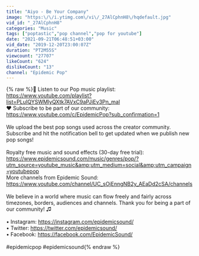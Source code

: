 ```yaml
---
title: "Aiyo - Be Your Company"
image: "https:\/\/i.ytimg.com\/vi\/_27AlCphnH8\/hqdefault.jpg"
vid_id: "_27AlCphnH8"
categories: "Music"
tags: ["poptastic","pop channel","pop for youtube"]
date: "2021-09-21T06:48:51+03:00"
vid_date: "2019-12-20T23:00:07Z"
duration: "PT2M55S"
viewcount: "27707"
likeCount: "624"
dislikeCount: "13"
channel: "Epidemic Pop"
---
```

{% raw %}🎵  Listen to our Pop music playlist: <a rel="nofollow" target="blank" href="https://www.youtube.com/playlist?list=PLuIQYSWMlyQXtk7AVxC9aPJiEv3Pn_mal">https://www.youtube.com/playlist?list=PLuIQYSWMlyQXtk7AVxC9aPJiEv3Pn_mal</a><br />❤️  Subscribe to be part of our community: <a rel="nofollow" target="blank" href="https://www.youtube.com/c/EpidemicPop?sub_confirmation=1">https://www.youtube.com/c/EpidemicPop?sub_confirmation=1</a><br /><br />We upload the best pop songs used across the creator community. Subscribe and hit the notification bell to get updated when we publish new pop songs!<br /><br />Royalty free music and sound effects (30-day free trial): <a rel="nofollow" target="blank" href="https://www.epidemicsound.com/music/genres/pop/?utm_source=youtube_music&amp;utm_medium=social&amp;utm_campaign=youtubepop">https://www.epidemicsound.com/music/genres/pop/?utm_source=youtube_music&amp;utm_medium=social&amp;utm_campaign=youtubepop</a><br />More channels from Epidemic Sound: <a rel="nofollow" target="blank" href="https://www.youtube.com/channel/UC_sOjEnngNB2y_AEaDd2cSA/channels">https://www.youtube.com/channel/UC_sOjEnngNB2y_AEaDd2cSA/channels</a><br /><br />We believe in a world where music can flow freely and fairly across timezones, borders, audiences and channels. Thank you for being a part of our community! ♫<br /><br />• Instagram: <a rel="nofollow" target="blank" href="https://instagram.com/epidemicsound/">https://instagram.com/epidemicsound/</a><br />• Twitter: <a rel="nofollow" target="blank" href="https://twitter.com/epidemicsound/">https://twitter.com/epidemicsound/</a><br />• Facebook: <a rel="nofollow" target="blank" href="https://facebook.com/EpidemicSound/">https://facebook.com/EpidemicSound/</a><br /><br />#epidemicpop #epidemicsound{% endraw %}
